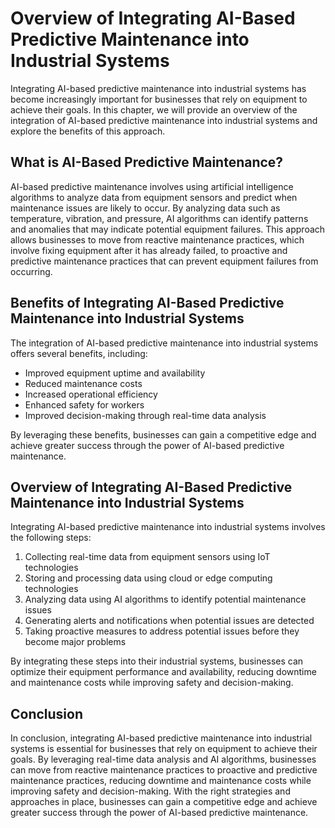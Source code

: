 Overview of Integrating AI-Based Predictive Maintenance into Industrial Systems
================================================================================================================================================================

Integrating AI-based predictive maintenance into industrial systems has become increasingly important for businesses that rely on equipment to achieve their goals. In this chapter, we will provide an overview of the integration of AI-based predictive maintenance into industrial systems and explore the benefits of this approach.

What is AI-Based Predictive Maintenance?
----------------------------------------

AI-based predictive maintenance involves using artificial intelligence algorithms to analyze data from equipment sensors and predict when maintenance issues are likely to occur. By analyzing data such as temperature, vibration, and pressure, AI algorithms can identify patterns and anomalies that may indicate potential equipment failures. This approach allows businesses to move from reactive maintenance practices, which involve fixing equipment after it has already failed, to proactive and predictive maintenance practices that can prevent equipment failures from occurring.

Benefits of Integrating AI-Based Predictive Maintenance into Industrial Systems
-------------------------------------------------------------------------------

The integration of AI-based predictive maintenance into industrial systems offers several benefits, including:

* Improved equipment uptime and availability
* Reduced maintenance costs
* Increased operational efficiency
* Enhanced safety for workers
* Improved decision-making through real-time data analysis

By leveraging these benefits, businesses can gain a competitive edge and achieve greater success through the power of AI-based predictive maintenance.

Overview of Integrating AI-Based Predictive Maintenance into Industrial Systems
-------------------------------------------------------------------------------

Integrating AI-based predictive maintenance into industrial systems involves the following steps:

1. Collecting real-time data from equipment sensors using IoT technologies
2. Storing and processing data using cloud or edge computing technologies
3. Analyzing data using AI algorithms to identify potential maintenance issues
4. Generating alerts and notifications when potential issues are detected
5. Taking proactive measures to address potential issues before they become major problems

By integrating these steps into their industrial systems, businesses can optimize their equipment performance and availability, reducing downtime and maintenance costs while improving safety and decision-making.

Conclusion
----------

In conclusion, integrating AI-based predictive maintenance into industrial systems is essential for businesses that rely on equipment to achieve their goals. By leveraging real-time data analysis and AI algorithms, businesses can move from reactive maintenance practices to proactive and predictive maintenance practices, reducing downtime and maintenance costs while improving safety and decision-making. With the right strategies and approaches in place, businesses can gain a competitive edge and achieve greater success through the power of AI-based predictive maintenance.
